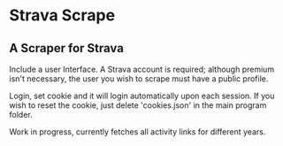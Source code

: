 # Strava Scrape
## A Scraper for Strava

Include a user Interface. A Strava account is required; although premium isn't necessary, the user you wish to scrape must have a public profile.


Login, set cookie and it will login automatically upon each session. If you wish to reset the cookie, just delete 'cookies.json' in the main program folder. 


Work in progress, currently fetches all activity links for different years.
